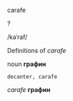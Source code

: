 carafe

?

/kəˈraf/

Definitions of _carafe_

noun
**графин**

    decanter, carafe

_carafe_
**графин**